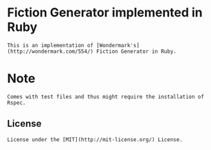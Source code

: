 # Fiction Generator implemented in Ruby
	This is an implementation of [Wondermark's](http://wondermark.com/554/) Fiction Generator in Ruby.

# Note ##
	Comes with test files and thus might require the installation of Rspec.

## License ##
	License under the [MIT](http://mit-license.org/) License.